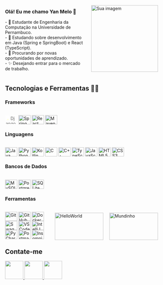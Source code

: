 <div style="display: flex; align-items: center;">
  <div style="margin-right: 20px;">
    <h3>Olá! Eu me chamo Yan Melo 👋</h3>
    <p>
      - 🔭 Estudante de Engenharia da Computação na Universidade de Pernambuco.<br>
      - 🌱 Estudando sobre desenvolvimento em Java (Spring e SpringBoot) e React (TypeScript).<br>
      - 🤔 Procurando por novas oportunidades de aprendizado.<br>
      - ✨ Desejando entrar para o mercado de trabalho.
    </p>
  </div>
  <img src="https://i.imgur.com/63w2asY.jpeg" alt="Sua imagem" style="width: 220px; height: 220px; float: right;">
</div>

## Tecnologias e Ferramentas 👨‍💻

### Frameworks

<div style="display: inline_block"><br>
  <img align="center" alt="Django" height="30" width="40" src="https://cdn.jsdelivr.net/gh/devicons/devicon@latest/icons/django/django-plain-wordmark.svg" style="filter: brightness(400%)">
  <img align="center" alt="Spring" height="30" width="40" src="https://cdn.jsdelivr.net/gh/devicons/devicon/icons/spring/spring-original.svg">
  <img align="center" alt="React" height="30" width="40" src="https://cdn.jsdelivr.net/gh/devicons/devicon/icons/react/react-original.svg">
  <img align="center" alt="Maven" height="30" width="40" src="https://cdn.jsdelivr.net/gh/devicons/devicon/icons/maven/maven-original.svg">
</div>



### Linguagens
<div style="display: inline_block"><br>
  <img align="center" alt="Java" height="30" width="40" src="https://cdn.jsdelivr.net/gh/devicons/devicon/icons/java/java-original.svg">
  <img align="center" alt="Python" height="30" width="40" src="https://cdn.jsdelivr.net/gh/devicons/devicon/icons/python/python-original.svg">
  <img align="center" alt="Kotlin" height="30" width="40" src="https://cdn.jsdelivr.net/gh/devicons/devicon/icons/kotlin/kotlin-original.svg">
  <img align="center" alt="C" height="30" width="40" src="https://cdn.jsdelivr.net/gh/devicons/devicon/icons/c/c-original.svg">
  <img align="center" alt="C++" height="30" width="40" src="https://cdn.jsdelivr.net/gh/devicons/devicon/icons/cplusplus/cplusplus-original.svg">
  <img align="center" alt="TypeScript" height="30" width="40" src="https://cdn.jsdelivr.net/gh/devicons/devicon/icons/typescript/typescript-original.svg">
  <img align="center" alt="JavaScript" height="30" width="40" src="https://cdn.jsdelivr.net/gh/devicons/devicon/icons/javascript/javascript-original.svg">
  <img align="center" alt="HTML5" height="30" width="40" src="https://cdn.jsdelivr.net/gh/devicons/devicon/icons/html5/html5-original.svg">
  <img align="center" alt="CSS3" height="30" width="40" src="https://cdn.jsdelivr.net/gh/devicons/devicon/icons/css3/css3-original.svg">
</div>



### Bancos de Dados
<div style="display: inline_block"><br>
  <img align="center" alt="MySQL" height="30" width="40" src="https://cdn.jsdelivr.net/gh/devicons/devicon/icons/mysql/mysql-original.svg">
  <img align="center" alt="PostgreSQL" height="30" width="40" src="https://cdn.jsdelivr.net/gh/devicons/devicon/icons/postgresql/postgresql-original.svg">
  <img align="center" alt="SQLite" height="30" width="40" src="https://cdn.jsdelivr.net/gh/devicons/devicon/icons/sqlite/sqlite-original.svg">
</div>



### Ferramentas

<img src="https://i.imgur.com/UzqqqD1.gif" alt="Mundinho" style="width: 160px; height: 90px; float: right; margin-top: 20px; margin-left: 20px;">
<img src="https://i.imgur.com/7xFFfVM.gif" alt="HelloWorld" style="width: 160px; height: 90px; float: right; margin-top: 20px; margin-left: 20px;">

<div style="display: inline_block"><br>
  <img align="center" alt="Git" height="30" width="40" src="https://cdn.jsdelivr.net/gh/devicons/devicon/icons/git/git-original.svg" >
  <img align="center" alt="GitHub" height="30" width="40" src="https://cdn.jsdelivr.net/gh/devicons/devicon/icons/github/github-original.svg">
  <img align="center" alt="Docker" height="30" width="40" src="https://cdn.jsdelivr.net/gh/devicons/devicon/icons/docker/docker-original.svg">
  <img align="center" alt="Swagger" height="30" width="40" src="https://cdn.jsdelivr.net/gh/devicons/devicon/icons/swagger/swagger-original.svg">
  <img align="center" alt="VSCode" height="30" width="40" src="https://cdn.jsdelivr.net/gh/devicons/devicon/icons/vscode/vscode-original.svg">
  <img align="center" alt="IntelliJ IDEA" height="30" width="40" src="https://cdn.jsdelivr.net/gh/devicons/devicon/icons/intellij/intellij-original.svg">
  <img align="center" alt="PyCharm" height="30" width="40" src="https://cdn.jsdelivr.net/gh/devicons/devicon/icons/pycharm/pycharm-original.svg">
  <img align="center" alt="Postman" height="30" width="40" src="https://cdn.jsdelivr.net/gh/devicons/devicon/icons/postman/postman-original.svg">
  <img align="center" alt="Insomnia" height="30" width="40" src="https://cdn.jsdelivr.net/gh/devicons/devicon/icons/insomnia/insomnia-original.svg">
  
</div>



## Contate-me

<div> 
  <a href="https://instagram.com/yan_melo" target="_blank">
    <img src="https://i.imgur.com/6iaI6Cz.png" target="_blank" height="60" width="60">
  </a>
  <a href="mailto:ymm@ecomp.poli.br">
    <img src="https://i.imgur.com/NmENIGx.png" target="_blank" height="60" width="60">
  </a>
  <a href="https://www.linkedin.com/in/yandemelo/" target="_blank">
    <img src="https://i.imgur.com/jsm4olv.png" target="_blank" height="60" width="60">
  </a> 
</div>


